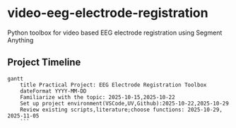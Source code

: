 # video-eeg-electrode-registration
Python toolbox for video based EEG electrode registration using Segment Anything
## Project Timeline

```mermaid
gantt
    title Practical Project: EEG Electrode Registration Toolbox
    dateFormat YYYY-MM-DD
    Familiarize with the topic: 2025-10-15,2025-10-22
    Set up project environment(VSCode,UV,Github):2025-10-22,2025-10-29
    Review existing scripts,literature;choose functions: 2025-10-29, 2025-11-05
    ```